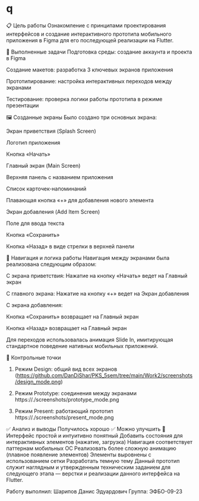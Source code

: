# q
📋 Цель работы
Ознакомление с принципами проектирования интерфейсов и создание интерактивного прототипа мобильного приложения в Figma для его последующей реализации на Flutter.

🎯 Выполненные задачи
Подготовка среды: создание аккаунта и проекта в Figma

Создание макетов: разработка 3 ключевых экранов приложения

Прототипирование: настройка интерактивных переходов между экранами

Тестирование: проверка логики работы прототипа в режиме презентации

🖼️ Созданные экраны
Было создано три основных экрана:

Экран приветствия (Splash Screen)

Логотип приложения

Кнопка «Начать»

Главный экран (Main Screen)

Верхняя панель с названием приложения

Список карточек-напоминаний

Плавающая кнопка «+» для добавления нового элемента

Экран добавления (Add Item Screen)

Поле для ввода текста

Кнопка «Сохранить»

Кнопка «Назад» в виде стрелки в верхней панели

🔗 Навигация и логика работы
Навигация между экранами была реализована следующим образом:

С экрана приветствия: Нажатие на кнопку «Начать» ведет на Главный экран

С главного экрана: Нажатие на кнопку «+» ведет на Экран добавления

С экрана добавления:

Кнопка «Сохранить» возвращает на Главный экран

Кнопка «Назад» возвращает на Главный экран

Для переходов использовалась анимация Slide In, имитирующая стандартное поведение нативных мобильных приложений.

📸 Контрольные точки
1. Режим Design: общий вид всех экранов
(https://github.com/DanDiShar/PKS_5sem/tree/main/Work2/screenshots/design_mode.png)

2. Режим Prototype: соединения между экранами
https://./screenshots/prototype_mode.png

3. Режим Present: работающий прототип
https://./screenshots/present_mode.png

✅ Анализ и выводы
Получилось хорошо ✅	Можно улучшить 🔧
Интерфейс простой и интуитивно понятный	Добавить состояния для интерактивных элементов (нажатие, загрузка)
Навигация соответствует паттернам мобильных ОС	Реализовать более сложную анимацию (плавное появление элементов)
Элементы выровнены с использованием сетки	Разработать темную тему
Данный прототип служит наглядным и утвержденным техническим заданием для следующего этапа — верстки и реализации данного интерфейса на Flutter.

Работу выполнил: Шарипов Данис Эдуардович
Группа: ЭФБО-09-23
